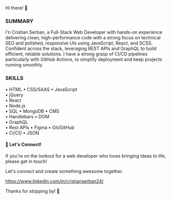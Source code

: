 Hi there! 👋

### SUMMARY
I'n Cristian Serban, a Full-Stack Web Developer with hands-on experience delivering clean, high-performance code with a strong focus on technical SEO and polished, responsive UIs using JavaScript, React, and SCSS. Confident across the stack, leveraging REST APIs and GraphQL to build efficient, reliable solutions. I have a strong grasp of CI/CD pipelines particularly with GitHub Actions, to simplify deployment and keep projects running smoothly.
  
### SKILLS 
• HTML	• CSS/SAAS	• JavaScript	
• jQuery	
• React 	
• Node.js 	
• SQL	 • MongoDB	• CMS		
• Handlebars 
• DOM	
• GraphQL	
• Rest APIs	
• Figma
• Git/GitHub  
• CI/CD	
• JSON

#### 🤝 Let's Connect!

If you're on the lookout for a web developer who loves bringing ideas to life, please get in touch!
       
Let's connect and create something awesome together.

https://www.linkedin.com/in/cristianserban24/

Thanks for stopping by! 🚀

<!---
ChrisserDev/ChrisserDev is a ✨ special ✨ repository because its `README.md` (this file) appears on your GitHub profile.
You can click the Preview link to take a look at your changes.
--->
